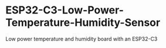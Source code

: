 # ESP32-C3-Low-Power-Temperature-Humidity-Sensor
Low power temperature and humidity board with an ESP32-C3
